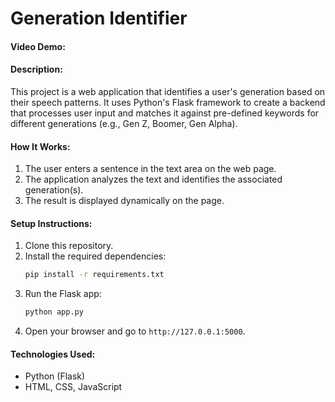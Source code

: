 # Generation Identifier
#### Video Demo: <URL HERE>
#### Description:
This project is a web application that identifies a user's generation based on their speech patterns. It uses Python's Flask framework to create a backend that processes user input and matches it against pre-defined keywords for different generations (e.g., Gen Z, Boomer, Gen Alpha).

#### How It Works:
1. The user enters a sentence in the text area on the web page.
2. The application analyzes the text and identifies the associated generation(s).
3. The result is displayed dynamically on the page.

#### Setup Instructions:
1. Clone this repository.
2. Install the required dependencies:
   ```bash
   pip install -r requirements.txt
   ```
3. Run the Flask app:
   ```bash
   python app.py
   ```
4. Open your browser and go to `http://127.0.0.1:5000`.

#### Technologies Used:
- Python (Flask)
- HTML, CSS, JavaScript